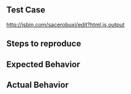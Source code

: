 <!--

Thank you for contributing!

Have a usage question?
======================
Please ask it on stackoverflow.com. Questions will be closed without
comment. Please cosult the tutorial, documentation, and examples:

- https://github.com/reactjs/react-router-tutorial
- https://github.com/reactjs/react-router/tree/latest/docs
- https://github.com/reactjs/react-router/tree/latest/examples


Think you found a bug?
======================
The best thing to do is make a failing test in the repo and send it as a
pull request so we can see exactly what is wrong and start fixing
immediately. Otherwise, please use the "BUG REPORT" template below.


Have a feature request?
=======================
Remove the tempalte from below and provide thoughtful commentary on what
this feature means for your product. What will it allow you to do that
you can't do today? How will it make current work-arounds
straightforward? What potential bugs and edge cases does it help to
avoid? etc. Please keep it product-centric.

Also, Please include code samples of the feature's usage.

-->


<!-- BUG TEMPLATE -->
## Test Case

http://jsbin.com/sacerobuxi/edit?html,js,output

## Steps to reproduce

## Expected Behavior

## Actual Behavior

